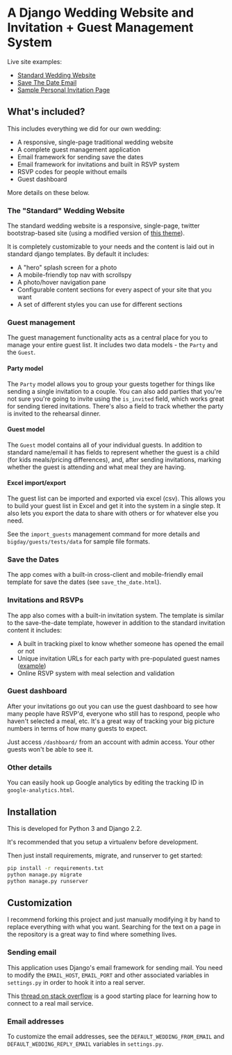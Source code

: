 # A Django Wedding Website and Invitation + Guest Management System

Live site examples:

- [Standard Wedding Website](https://wedding.jacobrener.com/)
- [Save The Date Email](https://wedding.jacobrener.com/save-the-date/)
- [Sample Personal Invitation Page](https://wedding.jacobrener.com/invite/0c3528edbd0440d282a5dc8b20b87cf2/)

## What's included?

This includes everything we did for our own wedding:

- A responsive, single-page traditional wedding website
- A complete guest management application
- Email framework for sending save the dates
- Email framework for invitations and built in RSVP system
- RSVP codes for people without emails
- Guest dashboard

More details on these below.

### The "Standard" Wedding Website

The standard wedding website is a responsive, single-page, twitter bootstrap-based site (using a modified version of
[this theme](https://blackrockdigital.github.io/startbootstrap-creative/)).

It is completely customizable to your needs and the content is laid out in standard django templates. By default it includes:

- A "hero" splash screen for a photo
- A mobile-friendly top nav with scrollspy
- A photo/hover navigation pane
- Configurable content sections for every aspect of your site that you want
- A set of different styles you can use for different sections

### Guest management

The guest management functionality acts as a central place for you to manage your entire guest list.
It includes two data models - the `Party` and the `Guest`.

#### Party model

The `Party` model allows you to group your guests together for things like sending a single invitation to a couple.
You can also add parties that you're not sure you're going to invite using the `is_invited` field, which works great for sending tiered invitations.
There's also a field to track whether the party is invited to the rehearsal dinner.

#### Guest model

The `Guest` model contains all of your individual guests.
In addition to standard name/email it has fields to represent whether the guest is a child (for kids meals/pricing differences),
and, after sending invitations, marking whether the guest is attending and what meal they are having.

#### Excel import/export

The guest list can be imported and exported via excel (csv).
This allows you to build your guest list in Excel and get it into the system in a single step.
It also lets you export the data to share with others or for whatever else you need.

See the `import_guests` management command for more details and `bigday/guests/tests/data` for sample file formats.

### Save the Dates

The app comes with a built-in cross-client and mobile-friendly email template for save the dates (see `save_the_date.html`).

### Invitations and RSVPs

The app also comes with a built-in invitation system.
The template is similar to the save-the-date template, however in addition to the standard invitation content it includes:

- A built in tracking pixel to know whether someone has opened the email or not
- Unique invitation URLs for each party with pre-populated guest names ([example](http://rownena-and.coryzue.com/invite/b2ad24ec5dbb4694a36ef4ab616264e0/))
- Online RSVP system with meal selection and validation

### Guest dashboard

After your invitations go out you can use the guest dashboard to see how many people have RSVP'd, everyone who still
has to respond, people who haven't selected a meal, etc.
It's a great way of tracking your big picture numbers in terms of how many guests to expect.

Just access `/dashboard/` from an account with admin access. Your other guests won't be able to see it.
### Other details

You can easily hook up Google analytics by editing the tracking ID in `google-analytics.html`.


## Installation

This is developed for Python 3 and Django 2.2.

It's recommended that you setup a virtualenv before development.

Then just install requirements, migrate, and runserver to get started:

```bash
pip install -r requirements.txt
python manage.py migrate
python manage.py runserver
```

## Customization

I recommend forking this project and just manually modifying it by hand to replace everything with what you want.
Searching for the text on a page in the repository is a great way to find where something lives.

### Sending email

This application uses Django's email framework for sending mail. 
You need to modify the `EMAIL_HOST`, `EMAIL_PORT` and other associated variables in `settings.py` in order
to hook it into a real server.

This [thread on stack overflow](https://stackoverflow.com/questions/6367014/how-to-send-email-via-django)
is a good starting place for learning how to connect to a real mail service.

### Email addresses

To customize the email addresses, see the `DEFAULT_WEDDING_FROM_EMAIL` and
`DEFAULT_WEDDING_REPLY_EMAIL` variables in `settings.py`.


